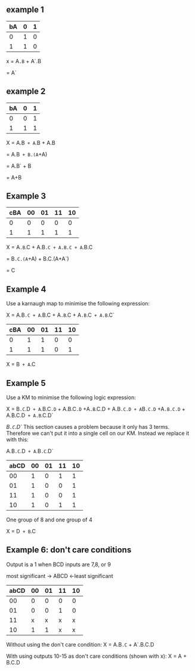 ## example 1

bA|0|1
---|---|---
0|1|0
1|1|0

x = A`.B` + A`.B

= A`
## example 2

bA|0|1
---|---|---
0|0|1
1|1|1

X = A.B` + A`.B + A.B

= A.B` + B.(A`+A)

= A.B` + B

= A+B

## Example 3

cBA|00|01|11|10
---|---|---|---|---
0|0|0|0|0
1|1|1|1|1

X = A`.B`.C + A.B`.C + A.B.C + A`.B.C

= B`.C.(A`+A) + B.C.(A+A`)

= C

## Example 4
Use a karnaugh map to minimise the following expression:

X = A.B`.C + A`.B.C + A`.B`.C + A`.B`.C` + A.B`.C`

cBA|00|01|11|10
---|---|---|---|---
0|1|1|0|0
1|1|1|0|1

X = B` + A`.C


## Example 5
Use a KM to minimise the following logic expression:

X = B`.C`.D` + A`.B.C`.D` + A.B.C`.D`
+A`.B`.C.D + A.B`.C.D + A`B`.C.D`
+A`.B.C.D` + A.B.C.D` + A.B`.C.D`

*B`.C`.D`* This section causes a problem because it only has 3 terms. Therefore
we can't put it into a single cell on our KM. Instead we replace it with this:

A.B`.C`.D` + A`.B`.C`.D`

abCD|00|01|11|10
---|---|---|---|---
00|1|0|1|1
01|1|0|0|1
11|1|0|0|1
10|1|0|1|1

One group of 8 and one group of 4

X = D` + B`.C

## Example 6: don't care conditions
Output is a 1 when BCD inputs are 7,8, or 9

most significant -> ABCD <-least significant

abCD|00|01|11|10
---|---|---|---|---
00|0|0|0|0
01|0|0|1|0
11|x|x|x|x
10|1|1|x|x

Without using the don't care condition: X = A.B`.C` + A`.B.C.D

With using outputs 10-15 as don't care conditions (shown with x): X = A + B.C.D
